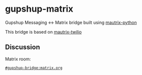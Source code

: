 # gupshup-matrix


Gupshup Messaging <-> Matrix bridge built using [mautrix-python](https://github.com/mautrix/python)

This bridge is based on [mautrix-twilio](https://github.com/tulir/mautrix-twilio)

## Discussion

Matrix room:

[`#gupshup-bridge:matrix.org`](https://matrix.to/#/#gupshup-bridge:matrix.org)
